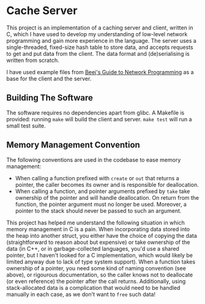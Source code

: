 # Cache Server

This project is an implementation of a caching server and client,
written in C, which I have used to develop my understanding of
low-level network programming and gain more experience in the
language. The server uses a single-threaded, fixed-size hash table to
store data, and accepts requests to get and put data from the
client. The data format and (de)serialising is written from scratch.

I have used example files from [Beej's Guide to Network
Programming](https://beej.us/guide/bgnet/) as a base for the client
and the server.

## Building The Software

The software requires no dependencies apart from glibc. A Makefile is
provided: running `make` will build the client and server. `make test`
will run a small test suite.

## Memory Management Convention

The following conventions are used in the codebase to ease memory
management:

  * When calling a function prefixed with `create` or `out` that
    returns a pointer, the caller becomes its owner and is responsible
    for deallocation.
  * When calling a function, and pointer arguments prefixed by `take`
    take ownership of the pointer and will handle deallocation. On
    return from the function, the pointer argument must no longer be
    used. Moreover, a pointer to the stack should never be passed to
    such an argument.

This project has helped me understand the following situation in which
memory management in C is a pain. When incorporating data stored into
the heap into another struct, you either have the choice of copying
the data (straightforward to reason about but expensive) or take
ownership of the data (in C++, or in garbage-collected languages,
you'd use a shared pointer, but I haven't looked for a C
implementation, which would likely be limited anyway due to lack of
type system support). When a function takes ownership of a pointer,
you need some kind of naming convention (see above), or rigourous
documentation, so the caller knows not to deallocate (or even
reference) the pointer after the call returns. Additionally, using
stack-allocated data is a complication that would need to be handled
manually in each case, as we don't want to `free` such data!
